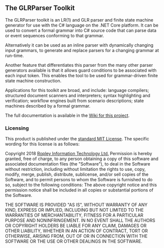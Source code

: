 ## The GLRParser Toolkit
The GLRParser toolkit is an LR(1) and GLR parser and finite state machine generator 
for use with the C# language on the .NET Core platform. It can be used to convert
a formal grammar into C# source code that can parse data or event sequences conforming 
to that grammar. 

Alternatively it can be used as an inline parser with dynamically changing input grammars, 
to generate and replace parsers for a changing grammar at run-time. 

Another feature that differentiates this parser from the many other parser generators 
available is that it allows guard conditions to be associated with each input token. 
This enables the tool to be used for grammar-driven finite state machine construction.

Applications for this toolkit are broad, and include: language compilers; structured 
document scanners and interpreters; syntax highlighting and verification; workflow engines 
built from scenario descriptions; state machines described by a formal grammar.

The full documentation is available in the 
[Wiki for this project](https://github.com/RopleyIT/GLRParser/wiki).

### Licensing
This product is published under the [standard MIT License](https://opensource.org/licenses/MIT). The specific wording for this license is as follows:

Copyright 2018 [Ropley Information Technology Ltd.](http://www.ropley.com)
Permission is hereby granted, free of charge, to any person obtaining a copy of this software and associated documentation files (the "Software"), to deal in the Software without restriction, including without limitation the rights to use, copy, modify, merge, publish, distribute, sublicense, and/or sell copies of the Software, and to permit persons to whom the Software is furnished to do so, subject to the following conditions:
The above copyright notice and this permission notice shall be included in all copies or substantial portions of the Software.

THE SOFTWARE IS PROVIDED "AS IS", WITHOUT WARRANTY OF ANY KIND, EXPRESS OR IMPLIED, INCLUDING BUT NOT LIMITED TO THE WARRANTIES OF MERCHANTABILITY, FITNESS FOR A PARTICULAR PURPOSE AND NONINFRINGEMENT. IN NO EVENT SHALL THE AUTHORS OR COPYRIGHT HOLDERS BE LIABLE FOR ANY CLAIM, DAMAGES OR OTHER LIABILITY, WHETHER IN AN ACTION OF CONTRACT, TORT OR OTHERWISE, ARISING FROM, OUT OF OR IN CONNECTION WITH THE SOFTWARE OR THE USE OR OTHER DEALINGS IN THE SOFTWARE.
